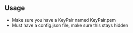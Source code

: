 ## Usage
- Make sure you have a KeyPair named KeyPair.pem
- Must have a config.json file, make sure this stays hidden